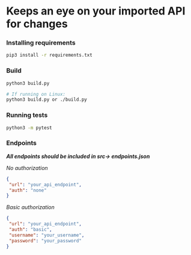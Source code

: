 # Keeps an eye on your imported API for changes

### Installing requirements
 ```bash
pip3 install -r requirements.txt
```

### Build
 ```bash
python3 build.py

# If running on Linux:
python3 build.py or ./build.py
```



### Running tests

 ```bash
python3 -m pytest
```

### Endpoints
***All endpoints should be included in src-> endpoints.json***

*No authorization* 

```json
{ 
 "url": "your_api_endpoint",
 "auth": "none"
}
```

*Basic authorization*
```json
{ 
 "url": "your_api_endpoint",
 "auth": "basic",
 "username": "your_username",
 "password": "your_password"
}
```
